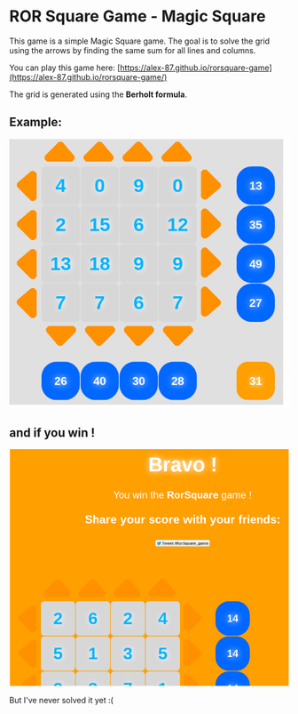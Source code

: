 ROR Square Game - Magic Square
==============================

  This game is a simple Magic Square game. The goal is to solve the grid
using the arrows by finding the same sum for all lines and columns.

  You can play this game here: [https://alex-87.github.io/rorsquare-game](https://alex-87.github.io/rorsquare-game/)

The grid is generated using the **Berholt formula**.

Example:
--------

![screen](https://raw.githubusercontent.com/alex-87/rorsquare-game/master/doc/screen1.png)

and if you win !
----------------

![screen](https://raw.githubusercontent.com/alex-87/rorsquare-game/master/doc/screen2.png)

But I've never solved it yet :(

